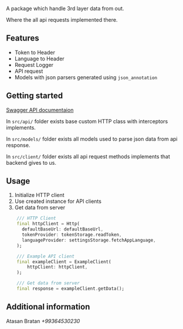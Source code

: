 A package which handle 3rd layer data from out.

Where the all api requests implemented there.

## Features

- Token to Header
- Language to Header
- Request Logger
- API request
- Models with json parsers generated using `json_annotation`

## Getting started

[Swagger API documentaion](https://food.asmanexpress.com/api/documentation)

In `src/api/` folder exists base custom HTTP class with interceptors implements.

In `src/models/` folder exists all models used to parse json data from api response.

In `src/client/` folder exists all api request methods implements that backend gives to us.

## Usage

1. Initialize HTTP client
2. Use created instance for API clients
3. Get data from server

```dart
    /// HTTP Client
    final httpClient = Http(
      defaultBaseUrl: defaultBaseUrl,
      tokenProvider: tokenStorage.readToken,
      languageProvider: settingsStorage.fetchAppLanguage,
    );

    /// Example API client
    final exampleClient = ExampleClient(
        httpClient: httpClient,
    );

    /// Get data from server
    final response = exampleClient.getData();
```

## Additional information

Atasan Bratan _+99364530230_
